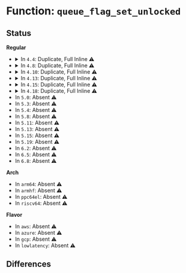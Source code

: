 # Function: <code>queue_flag_set_unlocked</code>

## Status
<b>Regular</b>
<ul>
<li>
<details>
<summary>In <code>4.4</code>: Duplicate, Full Inline ⚠️</summary>

**Collision:** Static Duplication

**Inline:** Full

**Transformation:** False

**Instances:**

```
In block/blk-core.c (ffffffff813b5d0f)
Location: include/linux/blkdev.h:508
Inline: True
```
```
In block/blk-tag.c (ffffffff813bc30d)
Location: include/linux/blkdev.h:508
Inline: True
Inline callers:
  - block/blk-tag.c:blk_queue_init_tags
```
```
In block/blk-sysfs.c (ffffffff813bd312)
Location: include/linux/blkdev.h:508
Inline: True
Inline callers:
  - block/blk-sysfs.c:blk_register_queue
```
```
In block/bsg-lib.c (ffffffff813d6c3c)
Location: include/linux/blkdev.h:508
Inline: True
Inline callers:
  - block/bsg-lib.c:bsg_setup_queue
```
```
In drivers/block/brd.c (ffffffff8156d18c)
Location: include/linux/blkdev.h:508
Inline: True
Inline callers:
  - drivers/block/brd.c:brd_alloc
```
```
In drivers/block/loop.c (ffffffff8156e4d4)
Location: include/linux/blkdev.h:508
Inline: True
Inline callers:
  - drivers/block/loop.c:loop_set_status
  - drivers/block/loop.c:loop_add
```
```
In drivers/block/xen-blkfront.c (ffffffff8157386c)
Location: include/linux/blkdev.h:508
Inline: True
Inline callers:
  - drivers/block/xen-blkfront.c:xlvbd_alloc_gendisk
  - drivers/block/xen-blkfront.c:xlvbd_alloc_gendisk
  - drivers/block/xen-blkfront.c:xlvbd_alloc_gendisk
```
```
In drivers/scsi/sd.c (ffffffff815ba1bf)
Location: include/linux/blkdev.h:508
Inline: True
Inline callers:
  - drivers/scsi/sd.c:sd_config_discard
  - drivers/scsi/sd.c:sd_revalidate_disk
```
```
In drivers/md/dm-table.c (ffffffff816a6cc0)
Location: include/linux/blkdev.h:508
Inline: True
Inline callers:
  - drivers/md/dm-table.c:dm_table_set_restrictions
  - drivers/md/dm-table.c:dm_table_set_restrictions
  - drivers/md/dm-table.c:dm_table_set_restrictions
  - drivers/md/dm-table.c:dm_table_set_restrictions
```
</details>
</li>
<li>
<details>
<summary>In <code>4.8</code>: Duplicate, Full Inline ⚠️</summary>

**Collision:** Static Duplication

**Inline:** Full

**Transformation:** False

**Instances:**

```
In block/blk-tag.c (ffffffff8140010d)
Location: include/linux/blkdev.h:525
Inline: True
Inline callers:
  - block/blk-tag.c:blk_queue_init_tags
```
```
In block/blk-sysfs.c (ffffffff81401240)
Location: include/linux/blkdev.h:525
Inline: True
Inline callers:
  - block/blk-sysfs.c:blk_register_queue
```
```
In block/bsg-lib.c (ffffffff8141c92c)
Location: include/linux/blkdev.h:525
Inline: True
Inline callers:
  - block/bsg-lib.c:bsg_setup_queue
```
```
In drivers/block/brd.c (ffffffff815c29a5)
Location: include/linux/blkdev.h:525
Inline: True
Inline callers:
  - drivers/block/brd.c:brd_alloc
  - drivers/block/brd.c:brd_alloc
```
```
In drivers/block/loop.c (ffffffff815c4ee8)
Location: include/linux/blkdev.h:525
Inline: True
Inline callers:
  - drivers/block/loop.c:loop_add
  - drivers/block/loop.c:loop_set_status
```
```
In drivers/block/xen-blkfront.c (ffffffff815ca102)
Location: include/linux/blkdev.h:525
Inline: True
Inline callers:
  - drivers/block/xen-blkfront.c:blkif_set_queue_limits
  - drivers/block/xen-blkfront.c:blkif_set_queue_limits
  - drivers/block/xen-blkfront.c:blkif_set_queue_limits
```
```
In drivers/scsi/sd.c (ffffffff816170a1)
Location: include/linux/blkdev.h:525
Inline: True
Inline callers:
  - drivers/scsi/sd.c:sd_revalidate_disk
  - drivers/scsi/sd.c:sd_config_discard
```
```
In drivers/md/dm.c (ffffffff81704167)
Location: include/linux/blkdev.h:525
Inline: True
Inline callers:
  - drivers/md/dm.c:dm_setup_md_queue
```
```
In drivers/md/dm-table.c (ffffffff817070e9)
Location: include/linux/blkdev.h:525
Inline: True
Inline callers:
  - drivers/md/dm-table.c:dm_table_set_restrictions
  - drivers/md/dm-table.c:dm_table_set_restrictions
  - drivers/md/dm-table.c:dm_table_set_restrictions
  - drivers/md/dm-table.c:dm_table_set_restrictions
```
</details>
</li>
<li>
<details>
<summary>In <code>4.10</code>: Duplicate, Full Inline ⚠️</summary>

**Collision:** Static Duplication

**Inline:** Full

**Transformation:** False

**Instances:**

```
In block/blk-tag.c (ffffffff814199ad)
Location: include/linux/blkdev.h:620
Inline: True
Inline callers:
  - block/blk-tag.c:blk_queue_init_tags
```
```
In block/blk-sysfs.c (ffffffff8141ae6e)
Location: include/linux/blkdev.h:620
Inline: True
Inline callers:
  - block/blk-sysfs.c:blk_register_queue
```
```
In block/bsg-lib.c (ffffffff81437eac)
Location: include/linux/blkdev.h:620
Inline: True
Inline callers:
  - block/bsg-lib.c:bsg_setup_queue
```
```
In drivers/block/loop.c (ffffffff815f3618)
Location: include/linux/blkdev.h:620
Inline: True
Inline callers:
  - drivers/block/loop.c:loop_add
  - drivers/block/loop.c:loop_set_status
```
```
In drivers/block/xen-blkfront.c (ffffffff815f6d62)
Location: include/linux/blkdev.h:620
Inline: True
Inline callers:
  - drivers/block/xen-blkfront.c:blkif_set_queue_limits
  - drivers/block/xen-blkfront.c:blkif_set_queue_limits
  - drivers/block/xen-blkfront.c:blkif_set_queue_limits
```
```
In drivers/scsi/sd.c (ffffffff816474f4)
Location: include/linux/blkdev.h:620
Inline: True
Inline callers:
  - drivers/scsi/sd.c:sd_revalidate_disk
  - drivers/scsi/sd.c:sd_config_discard
```
```
In drivers/md/md.c (ffffffff8172a66b)
Location: include/linux/blkdev.h:620
Inline: True
Inline callers:
  - drivers/md/md.c:md_run
```
```
In drivers/md/dm.c (ffffffff81736037)
Location: include/linux/blkdev.h:620
Inline: True
Inline callers:
  - drivers/md/dm.c:dm_setup_md_queue
```
```
In drivers/md/dm-table.c (ffffffff81738fc4)
Location: include/linux/blkdev.h:620
Inline: True
Inline callers:
  - drivers/md/dm-table.c:dm_table_set_restrictions
  - drivers/md/dm-table.c:dm_table_set_restrictions
  - drivers/md/dm-table.c:dm_table_set_restrictions
  - drivers/md/dm-table.c:dm_table_set_restrictions
```
</details>
</li>
<li>
<details>
<summary>In <code>4.13</code>: Duplicate, Full Inline ⚠️</summary>

**Collision:** Static Duplication

**Inline:** Full

**Transformation:** False

**Instances:**

```
In block/blk-tag.c (ffffffff814278de)
Location: include/linux/blkdev.h:659
Inline: True
Inline callers:
  - block/blk-tag.c:blk_queue_init_tags
```
```
In block/blk-sysfs.c (ffffffff81428d4f)
Location: include/linux/blkdev.h:659
Inline: True
Inline callers:
  - block/blk-sysfs.c:blk_register_queue
  - block/blk-sysfs.c:blk_register_queue
```
```
In block/bsg-lib.c (ffffffff814456ac)
Location: include/linux/blkdev.h:659
Inline: True
Inline callers:
  - block/bsg-lib.c:bsg_setup_queue
  - block/bsg-lib.c:bsg_setup_queue
```
```
In drivers/block/loop.c (ffffffff81607994)
Location: include/linux/blkdev.h:659
Inline: True
Inline callers:
  - drivers/block/loop.c:loop_add
  - drivers/block/loop.c:loop_set_status
```
```
In drivers/block/xen-blkfront.c (ffffffff8160affe)
Location: include/linux/blkdev.h:659
Inline: True
Inline callers:
  - drivers/block/xen-blkfront.c:blkif_set_queue_limits
  - drivers/block/xen-blkfront.c:blkif_set_queue_limits
  - drivers/block/xen-blkfront.c:blkif_set_queue_limits
```
```
In drivers/scsi/scsi_lib.c (ffffffff81649cbb)
Location: include/linux/blkdev.h:659
Inline: True
Inline callers:
  - drivers/scsi/scsi_lib.c:__scsi_init_queue
```
```
In drivers/scsi/sd.c (ffffffff8165b5df)
Location: include/linux/blkdev.h:659
Inline: True
Inline callers:
  - drivers/scsi/sd.c:sd_revalidate_disk
  - drivers/scsi/sd.c:sd_config_discard
```
```
In drivers/md/md.c (ffffffff817432fc)
Location: include/linux/blkdev.h:659
Inline: True
Inline callers:
  - drivers/md/md.c:md_run
```
```
In drivers/md/dm.c (ffffffff8174f4d7)
Location: include/linux/blkdev.h:659
Inline: True
Inline callers:
  - drivers/md/dm.c:dm_setup_md_queue
```
```
In drivers/md/dm-table.c (ffffffff81752799)
Location: include/linux/blkdev.h:659
Inline: True
Inline callers:
  - drivers/md/dm-table.c:dm_table_set_restrictions
  - drivers/md/dm-table.c:dm_table_set_restrictions
  - drivers/md/dm-table.c:dm_table_set_restrictions
  - drivers/md/dm-table.c:dm_table_set_restrictions
```
</details>
</li>
<li>
<details>
<summary>In <code>4.15</code>: Duplicate, Full Inline ⚠️</summary>

**Collision:** Static Duplication

**Inline:** Full

**Transformation:** False

**Instances:**

```
In block/blk-tag.c (ffffffff814528de)
Location: include/linux/blkdev.h:676
Inline: True
Inline callers:
  - block/blk-tag.c:blk_queue_init_tags
```
```
In block/blk-sysfs.c (ffffffff81453e1f)
Location: include/linux/blkdev.h:676
Inline: True
Inline callers:
  - block/blk-sysfs.c:blk_register_queue
  - block/blk-sysfs.c:blk_register_queue
```
```
In block/bsg-lib.c (ffffffff81472189)
Location: include/linux/blkdev.h:676
Inline: True
Inline callers:
  - block/bsg-lib.c:bsg_setup_queue
  - block/bsg-lib.c:bsg_setup_queue
```
```
In drivers/block/loop.c (ffffffff81670042)
Location: include/linux/blkdev.h:676
Inline: True
Inline callers:
  - drivers/block/loop.c:loop_add
  - drivers/block/loop.c:loop_set_status
  - drivers/block/loop.c:__loop_update_dio
```
```
In drivers/block/xen-blkfront.c (ffffffff816738ce)
Location: include/linux/blkdev.h:676
Inline: True
Inline callers:
  - drivers/block/xen-blkfront.c:blkif_set_queue_limits
  - drivers/block/xen-blkfront.c:blkif_set_queue_limits
  - drivers/block/xen-blkfront.c:blkif_set_queue_limits
```
```
In drivers/scsi/scsi_lib.c (ffffffff816b2e0b)
Location: include/linux/blkdev.h:676
Inline: True
Inline callers:
  - drivers/scsi/scsi_lib.c:__scsi_init_queue
```
```
In drivers/scsi/sd.c (ffffffff816c4c59)
Location: include/linux/blkdev.h:676
Inline: True
Inline callers:
  - drivers/scsi/sd.c:sd_revalidate_disk
  - drivers/scsi/sd.c:sd_config_discard
```
```
In drivers/md/md.c (ffffffff817b543a)
Location: include/linux/blkdev.h:676
Inline: True
Inline callers:
  - drivers/md/md.c:md_run
```
```
In drivers/md/dm.c (ffffffff817c1705)
Location: include/linux/blkdev.h:676
Inline: True
Inline callers:
  - drivers/md/dm.c:dm_setup_md_queue
```
```
In drivers/md/dm-table.c (ffffffff817c4724)
Location: include/linux/blkdev.h:676
Inline: True
Inline callers:
  - drivers/md/dm-table.c:dm_table_set_restrictions
  - drivers/md/dm-table.c:dm_table_set_restrictions
  - drivers/md/dm-table.c:dm_table_set_restrictions
```
</details>
</li>
<li>
<details>
<summary>In <code>4.18</code>: Duplicate, Full Inline ⚠️</summary>

**Collision:** Static Duplication

**Inline:** Full

**Transformation:** False

**Instances:**

```
In block/blk-core.c (ffffffff8147facd)
Location: block/blk.h:57
Inline: True
Inline callers:
  - block/blk-core.c:blk_alloc_queue_node
```
```
In block/blk-tag.c (ffffffff81485cb6)
Location: block/blk.h:57
Inline: True
Inline callers:
  - block/blk-tag.c:blk_queue_init_tags
```
```
In block/blk-sysfs.c (ffffffff81486d9f)
Location: block/blk.h:57
Inline: True
Inline callers:
  - block/blk-sysfs.c:blk_register_queue
  - block/blk-sysfs.c:blk_register_queue
```
```
In block/blk-mq.c (ffffffff81492227)
Location: block/blk.h:57
Inline: True
Inline callers:
  - block/blk-mq.c:blk_mq_init_allocated_queue
```
</details>
</li>
<li>
In <code>5.0</code>: Absent ⚠️
</li>
<li>
In <code>5.3</code>: Absent ⚠️
</li>
<li>
In <code>5.4</code>: Absent ⚠️
</li>
<li>
In <code>5.8</code>: Absent ⚠️
</li>
<li>
In <code>5.11</code>: Absent ⚠️
</li>
<li>
In <code>5.13</code>: Absent ⚠️
</li>
<li>
In <code>5.15</code>: Absent ⚠️
</li>
<li>
In <code>5.19</code>: Absent ⚠️
</li>
<li>
In <code>6.2</code>: Absent ⚠️
</li>
<li>
In <code>6.5</code>: Absent ⚠️
</li>
<li>
In <code>6.8</code>: Absent ⚠️
</li>
</ul>
<b>Arch</b>
<ul>
<li>
In <code>arm64</code>: Absent ⚠️
</li>
<li>
In <code>armhf</code>: Absent ⚠️
</li>
<li>
In <code>ppc64el</code>: Absent ⚠️
</li>
<li>
In <code>riscv64</code>: Absent ⚠️
</li>
</ul>
<b>Flavor</b>
<ul>
<li>
In <code>aws</code>: Absent ⚠️
</li>
<li>
In <code>azure</code>: Absent ⚠️
</li>
<li>
In <code>gcp</code>: Absent ⚠️
</li>
<li>
In <code>lowlatency</code>: Absent ⚠️
</li>
</ul>

## Differences
